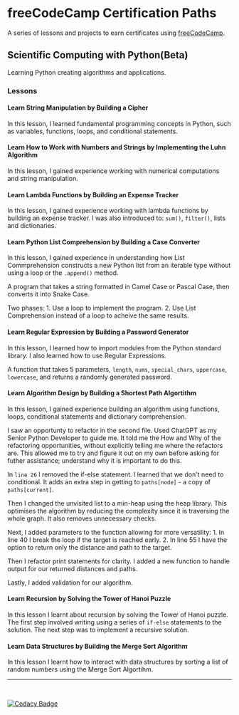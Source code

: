 # freeCodeCamp Certification Paths

A series of lessons and projects to earn certificates using [freeCodeCamp](https://freecodecamp.org).

## Scientific Computing with Python(Beta)

Learning Python creating algorithms and applications.

### Lessons

#### Learn String Manipulation by Building a Cipher

In this lesson, I learned fundamental programming concepts in Python, such as variables, functions, loops, and conditional statements.

#### Learn How to Work with Numbers and Strings by Implementing the Luhn Algorithm

In this lesson, I gained experience working with numerical computations and string manipulation.

#### Learn Lambda Functions by Building an Expense Tracker

In this lesson, I gained experience working with lambda functions by building an
expense tracker. I was also introduced to: `sum()`, `filter()`, lists and dictionaries.

#### Learn Python List Comprehension by Building a Case Converter

In this lesson, I gained experience in understanding how List Commprehension constructs a new Python list from an iterable type without using a loop or the `.append()` method.

A program that takes a string formatted in Camel Case or Pascal Case, then converts it into Snake Case.

Two phases: 1. Use a loop to implement the program. 2. Use List Comprehension instead of a loop to acheive the same results.

#### Learn Regular Expression by Building a Password Generator

In this lesson, I learned how to import modules from the Python standard library. I also learned how to use Regular Expressions.

A function that takes 5 parameters, `length`, `nums`, `special_chars`, `uppercase`, `lowercase`, and returns a randomly generated password.

#### Learn Algorithm Design by Building a Shortest Path Algortithm

In this lesson, I gained experience building an algorithm using functions, loops, conditional statements and dictionary comprehension.

I saw an opportunty to refactor in the second file. Used ChatGPT as my Senior Python Developer to guide me. It told me the How and Why of the refactoring opportunities, without explicitly telling me where the refactors are. This allowed me to try and figure it out on my own before asking for futher assistance; understand why it is important to do this.

In `line 26` I removed the if-else statement. I learned that we don't need to conditional. It adds an extra step in getting to `paths[node]` - a copy of `paths[current]`.

Then I changed the unvisited list to a min-heap using the heap library. This optimises the algorithm by reducing the complexity since it is traversing the whole graph. It also removes unnecessary checks.

Next, I added parameters to the function allowing for more versatility:
    1. In line 40 I break the loop if the target is reached early.
    2. In line 55 I have the option to return only the distance and path to the target.

Then I refactor print statements for clarity. I added a new function to handle output for our returned distances and paths.

Lastly, I added validation for our algorithm.

#### Learn Recursion by Solving the Tower of Hanoi Puzzle

In this lesson I learnt about recursion by solving the Tower of Hanoi puzzle. The first  step involved writing using a series of `if-else` statements to the solution. The next step was to implement a recursive solution.

#### Learn Data Structures by Building the Merge Sort Algorithm

In this lesson I learnt how to interact with data structures by sorting a list of random numbers using the Merge Sort Algortihm.

---

&nbsp;

[![Codacy Badge](https://app.codacy.com/project/badge/Grade/e63eb68ab6eb43718b20c4e2569579f9)](https://app.codacy.com/gh/sedstan/freeCodeCamp/dashboard?utm_source=gh&utm_medium=referral&utm_content=&utm_campaign=Badge_grade)
